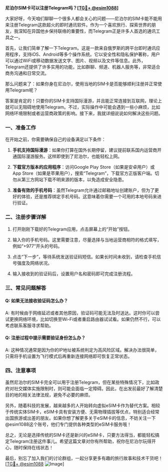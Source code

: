 **尼泊尔SIM卡可以注册Telegram吗？[[TG💪+ @esim1088](https://t.me/s/esim1088)]**

大家好呀，今天咱们聊聊一个很多人都会关心的问题——尼泊尔的SIM卡能不能用来注册Telegram这款超火的即时通讯软件。作为一个喜欢旅行、探索世界的朋友，我深知在异国他乡保持联络的重要性，而Telegram正是许多人首选的通讯工具之一。

首先，让我们简单了解一下Telegram。这是一款来自俄罗斯的跨平台即时通讯应用程序，支持iOS、Android等多个操作系统。它以安全性和隐私保护著称，用户可以通过WiFi或移动数据发送文字、图片、视频以及文件等信息。此外，Telegram还提供了许多实用的功能，比如群聊、频道、机器人服务等，非常适合商务沟通和日常交流。

那么问题来了：如果你身在尼泊尔，使用当地的SIM卡是否能够顺利注册并正常使用Telegram呢？

答案是肯定的！只要你的SIM卡支持国际漫游，并且能正常连接到互联网，理论上就可以无阻碍地使用Telegram。不过，实际操作中可能会遇到一些小麻烦，比如网络环境限制或者运营商政策的影响。接下来，我就详细说说如何解决这些问题。

### 一、准备工作

在开始之前，你需要确保自己的设备满足以下条件：

1. **手机支持国际漫游**：如果你打算在国外长期停留，建议提前联系国内运营商开通国际漫游服务。这样即使到了尼泊尔，也能轻松上网。
   
2. **下载官方版本的应用程序**：访问Google Play Store（如果是安卓用户）或App Store（如果是苹果用户），搜索“Telegram”，下载官方正版客户端。切勿从第三方网站下载不明来源的版本，以免造成安全隐患。

3. **准备有效的手机号码**：虽然Telegram允许通过邮箱地址创建账户，但为了更好的体验，还是推荐绑定手机号码。这意味着你需要一个可用的本地号码来进行验证。

### 二、注册步骤详解

1. 打开刚刚下载好的Telegram应用，点击屏幕上的“开始”按钮。
   
2. 输入你的手机号码。这里需要注意，尽量选择与当地运营商相符的格式填写，例如“+977”开头的号码。

3. 点击“下一步”，等待系统发送验证码短信。如果长时间未收到，请检查手机信号强度及网络状况。

4. 输入接收到的验证码后，设置用户名和密码即可完成注册流程。

### 三、常见问题解答

#### Q: 如果无法接收验证码怎么办？
A: 有时候由于网络延迟或者其他原因，验证码可能无法及时送达。这时你可以尝试更换网络环境，比如切换至Wi-Fi或者重启路由器试试看。如果仍然不行，可以考虑联系客服寻求帮助。

#### Q: 注册过程中提示需要验证身份怎么办？
A: 这种情况通常是因为你的IP地址被系统判定为高风险区域。解决办法很简单，只需将手机设置为飞行模式后再重新连接网络即可恢复正常状态。

### 四、注意事项

虽然尼泊尔的SIM卡完全可以用于注册Telegram，但在某些特殊情况下，比如政府对社交媒体实施限制时，则可能会面临一定障碍。因此，在出发前最好了解清楚目的地的相关法律法规，避免不必要的麻烦。

另外，随着科技的发展，越来越多的人开始转向虚拟eSIM卡作为替代方案。相较于传统实体SIM卡，eSIM卡具有安装方便、无需物理插拔等优点，特别适合经常出国旅游或出差的朋友。如果你想了解更多关于eSIM卡的信息，不妨关注一下@esim1088这个账号，他们专门提供各种类型的eSIM卡服务哦！

总之，无论是选择传统的SIM卡还是新兴的eSIM卡，只要方法得当，都能轻松搞定Telegram注册这件事儿。希望这篇文章对你有所帮助，祝你在尼泊尔玩得开心，随时保持在线状态！

最后，别忘了加入我们的讨论群组，一起分享更多有趣的旅行故事和技术干货吧！[[TG💪+ @esim1088](https://t.me/s/esim1088) ![Image](https://i.postimg.cc/4NQfJmqS/Snipaste-2025-05-13-00-14-12.png)]